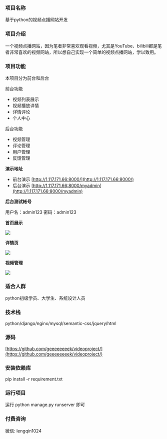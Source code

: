 
### 项目名称

基于python的视频点播网站开发

### 项目介绍

一个视频点播网站，因为笔者非常喜欢观看视频，尤其是YouTube、bilibili都是笔者非常喜欢的视频网站，所以想自己实现一个简单的视频点播网站，学以致用。

### 项目功能
本项目分为前台和后台

前台功能
- 视频列表展示
- 视频播放详情
- 详情评论
- 个人中心

后台功能
- 视频管理
- 评论管理
- 用户管理
- 反馈管理

**演示地址**

- 前台演示
[http://1.117.171.66:8000/](http://1.117.171.66:8000/)
- 后台演示
[http://1.117.171.66:8000/myadmin](http://1.117.171.66:8000/myadmin)

**后台测试帐号**

用户名：admin123
密码：admin123

**首页展示**

![](https://github.com/geeeeeeeek/videoproject/blob/master/static/img/demo01.png)


**详情页**

![](https://github.com/geeeeeeeek/videoproject/blob/master/static/img/demo02.png)


**视频管理**

![](https://github.com/geeeeeeeek/videoproject/blob/master/static/img/demo04.png)


### 适合人群

python初级学员、大学生、系统设计人员

### 技术栈
python/django/nginx/mysql/semantic-css/jquery/html

### 源码
[https://github.com/geeeeeeeek/videoproject/](https://github.com/geeeeeeeek/videoproject/)

### 安装依赖库

pip install -r requirement.txt

### 运行项目

运行 python manage.py runserver 即可

 

### 付费咨询

微信: lengqin1024
